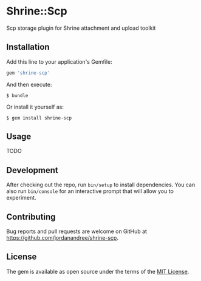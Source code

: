 # Shrine::Scp

Scp storage plugin for Shrine attachment and upload toolkit

## Installation

Add this line to your application's Gemfile:

```ruby
gem 'shrine-scp'
```

And then execute:

    $ bundle

Or install it yourself as:

    $ gem install shrine-scp

## Usage

TODO

## Development

After checking out the repo, run `bin/setup` to install dependencies. You can also run `bin/console` for an interactive prompt that will allow you to experiment.

## Contributing

Bug reports and pull requests are welcome on GitHub at https://github.com/jordanandree/shrine-scp.


## License

The gem is available as open source under the terms of the [MIT License](http://opensource.org/licenses/MIT).

